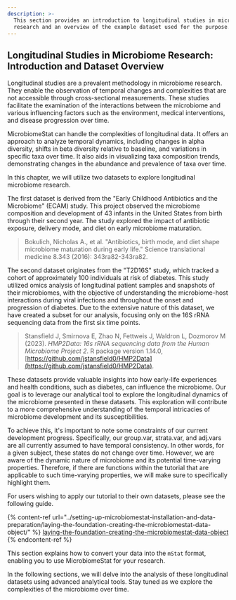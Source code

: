 ```yaml
---
description: >-
  This section provides an introduction to longitudinal studies in microbiome
  research and an overview of the example dataset used for the purpose.
---
```


## Longitudinal Studies in Microbiome Research: Introduction and Dataset Overview

Longitudinal studies are a prevalent methodology in microbiome research. They enable the observation of temporal changes and complexities that are not accessible through cross-sectional measurements. These studies facilitate the examination of the interactions between the microbiome and various influencing factors such as the environment, medical interventions, and disease progression over time.

MicrobiomeStat can handle the complexities of longitudinal data. It offers an approach to analyze temporal dynamics, including changes in alpha diversity, shifts in beta diversity relative to baseline, and variations in specific taxa over time. It also aids in visualizing taxa composition trends, demonstrating changes in the abundance and prevalence of taxa over time.

In this chapter, we will utilize two datasets to explore longitudinal microbiome research.

The first dataset is derived from the "Early Childhood Antibiotics and the Microbiome" (ECAM) study. This project observed the microbiome composition and development of 43 infants in the United States from birth through their second year. The study explored the impact of antibiotic exposure, delivery mode, and diet on early microbiome maturation.

> Bokulich, Nicholas A., et al. "Antibiotics, birth mode, and diet shape microbiome maturation during early life." Science translational medicine 8.343 (2016): 343ra82-343ra82.

The second dataset originates from the "T2D16S" study, which tracked a cohort of approximately 100 individuals at risk of diabetes. This study utilized omics analysis of longitudinal patient samples and snapshots of their microbiomes, with the objective of understanding the microbiome-host interactions during viral infections and throughout the onset and progression of diabetes. Due to the extensive nature of this dataset, we have created a subset for our analysis, focusing only on the 16S rRNA sequencing data from the first six time points.

> Stansfield J, Smirnova E, Zhao N, Fettweis J, Waldron L, Dozmorov M (2023). _HMP2Data: 16s rRNA sequencing data from the Human Microbiome Project 2_. R package version 1.14.0, [https://github.com/jstansfield0/HMP2Data](https://github.com/jstansfield0/HMP2Data).

These datasets provide valuable insights into how early-life experiences and health conditions, such as diabetes, can influence the microbiome. Our goal is to leverage our analytical tool to explore the longitudinal dynamics of the microbiome presented in these datasets. This exploration will contribute to a more comprehensive understanding of the temporal intricacies of microbiome development and its susceptibilities.

To achieve this, it's important to note some constraints of our current development progress. Specifically, our group.var, strata.var, and adj.vars are all currently assumed to have temporal consistency. In other words, for a given subject, these states do not change over time. However, we are aware of the dynamic nature of microbiome and its potential time-varying properties. Therefore, if there are functions within the tutorial that are applicable to such time-varying properties, we will make sure to specifically highlight them.

For users wishing to apply our tutorial to their own datasets, please see the following guide. 

{% content-ref url="../setting-up-microbiomestat-installation-and-data-preparation/laying-the-foundation-creating-the-microbiomestat-data-object/" %}
[laying-the-foundation-creating-the-microbiomestat-data-object](../setting-up-microbiomestat-installation-and-data-preparation/laying-the-foundation-creating-the-microbiomestat-data-object/)
{% endcontent-ref %}

This section explains how to convert your data into the `mStat` format, enabling you to use MicrobiomeStat for your research.

In the following sections, we will delve into the analysis of these longitudinal datasets using advanced analytical tools. Stay tuned as we explore the complexities of the microbiome over time.
